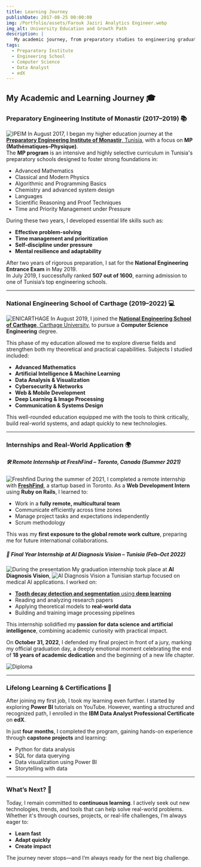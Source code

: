 ```yaml
---
title: Learning Journey
publishDate: 2017-08-25 00:00:00
img: /Portfolio/assets/Farouk Jaziri Analytics Engineer.webp
img_alt: University Education and Growth Path
description: |
   My academic journey, from preparatory studies to engineering graduation, shaped my technical foundation and personal growth through hands-on experiences and a constant passion for learning.
tags:
  - Preparatory Institute
  - Engineering School
  - Computer Science
  - Data Analyst
  - edX
---
```


## My Academic and Learning Journey 🎓

### Preparatory Engineering Institute of Monastir (2017–2019) 📚  
![IPEIM](/Portfolio/assets/ipeim.webp) 
In August 2017, I began my higher education journey at the <a href="https://ipeim.rnu.tn/" target="_blank" rel="noopener noreferrer"><strong>Preparatory Engineering Institute of Monastir</strong>, Tunisia</a>, with a focus on **MP (Mathématiques–Physique)**.  
The **MP program** is an intensive and highly selective curriculum in Tunisia's preparatory schools designed to foster strong foundations in:

- Advanced Mathematics  
- Classical and Modern Physics  
- Algorithmic and Programming Basics 
- Chemistry and advanced system design
- Languages 
- Scientific Reasoning and Proof Techniques  
- Time and Priority Management under Pressure  

During these two years, I developed essential life skills such as:  

- **Effective problem-solving**  
- **Time management and prioritization**  
- **Self-discipline under pressure**  
- **Mental resilience and adaptability**  

After two years of rigorous preparation, I sat for the **National Engineering Entrance Exam** in May 2019.  
In July 2019, I successfully ranked **507 out of 1600**, earning admission to one of Tunisia’s top engineering schools.

---

### National Engineering School of Carthage (2019–2022) 💻  
![ENICARTHAGE](/Portfolio/assets/enicarthage.webp) 
In August 2019, I joined the <a href="http://www.enicarthage.rnu.tn/" target="_blank" rel="noopener noreferrer"><strong>National Engineering School of Carthage</strong>, Carthage University</a>, to pursue a **Computer Science Engineering** degree.

This phase of my education allowed me to explore diverse fields and strengthen both my theoretical and practical capabilities. Subjects I studied included:

- **Advanced Mathematics**  
- **Artificial Intelligence & Machine Learning**  
- **Data Analysis & Visualization**  
- **Cybersecurity & Networks**  
- **Web & Mobile Development**  
- **Deep Learning & Image Processing**  
- **Communication & Systems Design**  

This well-rounded education equipped me with the tools to think critically, build real-world systems, and adapt quickly to new technologies.

---

### Internships and Real-World Application 🌍

##### 🛠️ Remote Internship at FreshFind – Toronto, Canada (Summer 2021)  
![Freshfind](/Portfolio/assets/freshfind.webp) 
During the summer of 2021, I completed a remote internship with <a href="https://freshfind.ca/" target="_blank" rel="noopener noreferrer"><strong>FreshFind</strong></a>, a startup based in Toronto. As a **Web Development Intern** using **Ruby on Rails**, I learned to:

- Work in a **fully remote, multicultural team**  
- Communicate efficiently across time zones  
- Manage project tasks and expectations independently
- Scrum methodology  

This was my **first exposure to the global remote work culture**, preparing me for future international collaborations.

##### 🧠 Final Year Internship at AI Diagnosis Vision – Tunisia (Feb–Oct 2022)
![During the presentation](/Portfolio/assets/at-work.png) 
My graduation internship took place at **AI Diagnosis Vision**, 
![AI Diagnosis Vision](/Portfolio/assets/aidv.webp) 
a Tunisian startup focused on medical AI applications. I worked on:

- [**Tooth decay detection and segmentation** using **deep learning**](https://djazirifarouk.github.io/Portfolio/work/graduation_project/)  
- Reading and analyzing research papers  
- Applying theoretical models to **real-world data**  
- Building and training image processing pipelines  

This internship solidified my **passion for data science and artificial intelligence**, combining academic curiosity with practical impact.

On **October 31, 2022**, I defended my final project in front of a jury, marking my official graduation day, a deeply emotional moment celebrating the end of **18 years of academic dedication** and the beginning of a new life chapter.  

![Diploma](/Portfolio/assets/diploma.webp)

---

### Lifelong Learning & Certifications 🌱  

After joining my first job, I took my learning even further. I started by exploring **Power BI** tutorials on YouTube. However, wanting a structured and recognized path, I enrolled in the **IBM Data Analyst Professional Certificate** on **edX**.

In just **four months**, I completed the program, gaining hands-on experience through **capstone projects** and learning:

- Python for data analysis  
- SQL for data querying  
- Data visualization using Power BI  
- Storytelling with data  

---

### What’s Next? 🚀  

Today, I remain committed to **continuous learning**. I actively seek out new technologies, trends, and tools that can help solve real-world problems. Whether it's through courses, projects, or real-life challenges, I’m always eager to:

- **Learn fast**  
- **Adapt quickly**  
- **Create impact**  

The journey never stops—and I’m always ready for the next big challenge.
